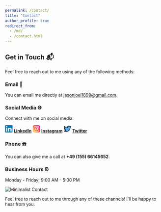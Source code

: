 ```yaml
---
permalink: /contact/
title: "Contact"
author_profile: true
redirect_from: 
  - /md/
  - /contact.html
---
```


## Get in Touch 📬

Feel free to reach out to me using any of the following methods:

### Email 📧

You can email me directly at [jasonjoel1899@gmail.com](mailto:jasonjoel1899@gmail.com).

### Social Media 🌐

Connect with me on social media:

<img src="/images/LinkedIn16px.svg" alt="LinkedIn" height="24px"> **[LinkedIn](https://www.linkedin.com/in/jason-joel-pinto-a44a16190)**
<img src="/images/Instagram16px.svg" alt="Instagram" height="24px"> **[Instagram](https://www.instagram.com/jasonjoelpinto)**
<img src="images/Twitter.png" alt="Twitter" height="24px"> **[Twitter](https://twitter.com/jason-joel-pinto-a44a16190)**


### Phone ☎️

You can also give me a call at **+49 (155) 66145652**.


### Business Hours ⏰

Monday - Friday: 9:00 AM - 5:00 PM

![Minimalist Contact](https://via.placeholder.com/500x300)

Feel free to reach out to me through any of these channels! I'll be happy to hear from you.

